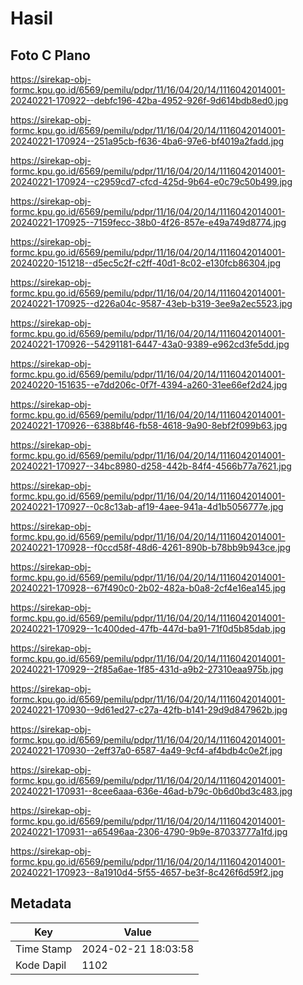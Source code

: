 # Hasil

## Foto C Plano

https://sirekap-obj-formc.kpu.go.id/6569/pemilu/pdpr/11/16/04/20/14/1116042014001-20240221-170922--debfc196-42ba-4952-926f-9d614bdb8ed0.jpg

https://sirekap-obj-formc.kpu.go.id/6569/pemilu/pdpr/11/16/04/20/14/1116042014001-20240221-170924--251a95cb-f636-4ba6-97e6-bf4019a2fadd.jpg

https://sirekap-obj-formc.kpu.go.id/6569/pemilu/pdpr/11/16/04/20/14/1116042014001-20240221-170924--c2959cd7-cfcd-425d-9b64-e0c79c50b499.jpg

https://sirekap-obj-formc.kpu.go.id/6569/pemilu/pdpr/11/16/04/20/14/1116042014001-20240221-170925--7159fecc-38b0-4f26-857e-e49a749d8774.jpg

https://sirekap-obj-formc.kpu.go.id/6569/pemilu/pdpr/11/16/04/20/14/1116042014001-20240220-151218--d5ec5c2f-c2ff-40d1-8c02-e130fcb86304.jpg

https://sirekap-obj-formc.kpu.go.id/6569/pemilu/pdpr/11/16/04/20/14/1116042014001-20240221-170925--d226a04c-9587-43eb-b319-3ee9a2ec5523.jpg

https://sirekap-obj-formc.kpu.go.id/6569/pemilu/pdpr/11/16/04/20/14/1116042014001-20240221-170926--54291181-6447-43a0-9389-e962cd3fe5dd.jpg

https://sirekap-obj-formc.kpu.go.id/6569/pemilu/pdpr/11/16/04/20/14/1116042014001-20240220-151635--e7dd206c-0f7f-4394-a260-31ee66ef2d24.jpg

https://sirekap-obj-formc.kpu.go.id/6569/pemilu/pdpr/11/16/04/20/14/1116042014001-20240221-170926--6388bf46-fb58-4618-9a90-8ebf2f099b63.jpg

https://sirekap-obj-formc.kpu.go.id/6569/pemilu/pdpr/11/16/04/20/14/1116042014001-20240221-170927--34bc8980-d258-442b-84f4-4566b77a7621.jpg

https://sirekap-obj-formc.kpu.go.id/6569/pemilu/pdpr/11/16/04/20/14/1116042014001-20240221-170927--0c8c13ab-af19-4aee-941a-4d1b5056777e.jpg

https://sirekap-obj-formc.kpu.go.id/6569/pemilu/pdpr/11/16/04/20/14/1116042014001-20240221-170928--f0ccd58f-48d6-4261-890b-b78bb9b943ce.jpg

https://sirekap-obj-formc.kpu.go.id/6569/pemilu/pdpr/11/16/04/20/14/1116042014001-20240221-170928--67f490c0-2b02-482a-b0a8-2cf4e16ea145.jpg

https://sirekap-obj-formc.kpu.go.id/6569/pemilu/pdpr/11/16/04/20/14/1116042014001-20240221-170929--1c400ded-47fb-447d-ba91-71f0d5b85dab.jpg

https://sirekap-obj-formc.kpu.go.id/6569/pemilu/pdpr/11/16/04/20/14/1116042014001-20240221-170929--2f85a6ae-1f85-431d-a9b2-27310eaa975b.jpg

https://sirekap-obj-formc.kpu.go.id/6569/pemilu/pdpr/11/16/04/20/14/1116042014001-20240221-170930--9d61ed27-c27a-42fb-b141-29d9d847962b.jpg

https://sirekap-obj-formc.kpu.go.id/6569/pemilu/pdpr/11/16/04/20/14/1116042014001-20240221-170930--2eff37a0-6587-4a49-9cf4-af4bdb4c0e2f.jpg

https://sirekap-obj-formc.kpu.go.id/6569/pemilu/pdpr/11/16/04/20/14/1116042014001-20240221-170931--8cee6aaa-636e-46ad-b79c-0b6d0bd3c483.jpg

https://sirekap-obj-formc.kpu.go.id/6569/pemilu/pdpr/11/16/04/20/14/1116042014001-20240221-170931--a65496aa-2306-4790-9b9e-87033777a1fd.jpg

https://sirekap-obj-formc.kpu.go.id/6569/pemilu/pdpr/11/16/04/20/14/1116042014001-20240221-170923--8a1910d4-5f55-4657-be3f-8c426f6d59f2.jpg


## Metadata

| Key        | Value               |
| ---------- | ------------------- |
| Time Stamp | 2024-02-21 18:03:58 |
| Kode Dapil | 1102                |



